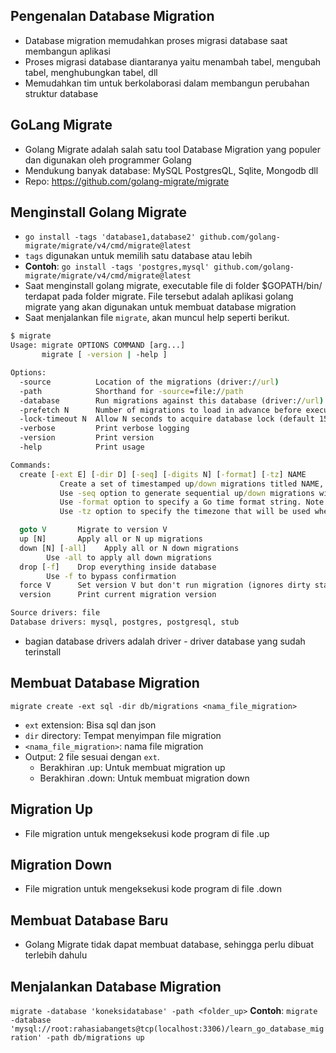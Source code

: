 ## Pengenalan Database Migration
- Database migration memudahkan proses migrasi database saat membangun aplikasi
- Proses migrasi database diantaranya yaitu menambah tabel, mengubah tabel, menghubungkan tabel, dll
- Memudahkan tim untuk berkolaborasi dalam membangun perubahan struktur database

## GoLang Migrate
- Golang Migrate adalah salah satu tool Database Migration yang populer dan digunakan oleh programmer Golang
- Mendukung banyak database: MySQL PostgresQL, Sqlite, Mongodb dll
- Repo: https://github.com/golang-migrate/migrate

## Menginstall Golang Migrate
- `go install -tags 'database1,database2' github.com/golang-migrate/migrate/v4/cmd/migrate@latest`
- `tags` digunakan untuk memilih satu database atau lebih
- **Contoh**: `go install -tags 'postgres,mysql' github.com/golang-migrate/migrate/v4/cmd/migrate@latest`
- Saat menginstall golang migrate, executable file di folder $GOPATH/bin/ terdapat pada folder migrate. File tersebut adalah aplikasi golang migrate yang akan digunakan untuk membuat database migration
- Saat menjalankan file `migrate`, akan muncul help seperti berikut.

```cmd
$ migrate
Usage: migrate OPTIONS COMMAND [arg...]
       migrate [ -version | -help ]

Options:
  -source          Location of the migrations (driver://url)
  -path            Shorthand for -source=file://path
  -database        Run migrations against this database (driver://url)
  -prefetch N      Number of migrations to load in advance before executing (default 10)
  -lock-timeout N  Allow N seconds to acquire database lock (default 15)
  -verbose         Print verbose logging
  -version         Print version
  -help            Print usage

Commands:
  create [-ext E] [-dir D] [-seq] [-digits N] [-format] [-tz] NAME
           Create a set of timestamped up/down migrations titled NAME, in directory D with extension E.
           Use -seq option to generate sequential up/down migrations with N digits.
           Use -format option to specify a Go time format string. Note: migrations with the same time cause "duplicate migration version" error.
           Use -tz option to specify the timezone that will be used when generating non-sequential migrations (defaults: UTC).

  goto V       Migrate to version V
  up [N]       Apply all or N up migrations
  down [N] [-all]    Apply all or N down migrations
        Use -all to apply all down migrations
  drop [-f]    Drop everything inside database
        Use -f to bypass confirmation
  force V      Set version V but don't run migration (ignores dirty state)
  version      Print current migration version

Source drivers: file
Database drivers: mysql, postgres, postgresql, stub
```
- bagian database drivers adalah driver - driver database yang sudah terinstall

## Membuat Database Migration
`migrate create -ext sql -dir db/migrations <nama_file_migration>`
- `ext` extension: Bisa sql dan json
- `dir` directory: Tempat menyimpan file migration
- `<nama_file_migration>`: nama file migration
- Output: 2 file sesuai dengan `ext`. 
  - Berakhiran .up: Untuk membuat migration up
  - Berakhiran .down: Untuk membuat migration down

## Migration Up
- File migration untuk mengeksekusi kode program di file .up

## Migration Down
- File migration untuk mengeksekusi kode program di file .down

## Membuat Database Baru
- Golang Migrate tidak dapat membuat database, sehingga perlu dibuat terlebih dahulu

## Menjalankan Database Migration
`migrate -database 'koneksidatabase' -path <folder_up>`
**Contoh**: `migrate -database 'mysql://root:rahasiabangets@tcp(localhost:3306)/learn_go_database_migration' -path db/migrations up`
